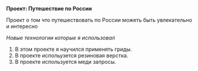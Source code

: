 **Проект: Путешествие по России**

Проект о том что путешествовать по России можеть быть увлекательно и интересно

_Новые технологии которые я использовал_

1. В этом проекте я научился применять гриды.
2. В проекте испольузется резиновая верстка.
3. В проекте используется меди запросы.
